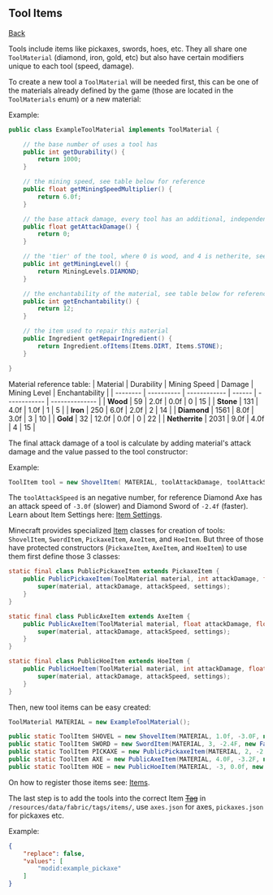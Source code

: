 ## Tool Items
[Back](../fabric.md)

Tools include items like pickaxes, swords, hoes, etc. They all share one `ToolMaterial` (diamond, iron, gold, etc) but also have certain modifiers unique to each tool (speed, damage).

To create a new tool a `ToolMaterial` will be needed first, this can be one of the materials already defined by the game (those are located in the `ToolMaterials` enum) or a new material:

Example:
```java
public class ExampleToolMaterial implements ToolMaterial {

	// the base number of uses a tool has
	public int getDurability() {
		return 1000;
	}

	// the mining speed, see table below for reference
	public float getMiningSpeedMultiplier() {
		return 6.0f;
	}

	// the base attack damage, every tool has an additional, independent, damage value added
	public float getAttackDamage() {
		return 0;
	}

	// the 'tier' of the tool, where 0 is wood, and 4 is netherite, see MiningLevels enum
	public int getMiningLevel() {
		return MiningLevels.DIAMOND;
	}

	// the enchantability of the material, see table below for reference
	public int getEnchantability() {
		return 12;
	}

	// the item used to repair this material
	public Ingredient getRepairIngredient() {
		return Ingredient.ofItems(Items.DIRT, Items.STONE);
	}

}
```

Material reference table:
| Material | Durability | Mining Speed | Damage | Mining Level | Enchantability |
| -------- | ---------- | ------------ | ------ | ------------ | -------------- |
| **Wood** | 59         | 2.0f         | 0.0f   | 0            | 15             |
| **Stone** | 131       | 4.0f         | 1.0f   | 1            | 5              |
| **Iron** | 250        | 6.0f         | 2.0f   | 2            | 14             |
| **Diamond** | 1561    | 8.0f         | 3.0f   | 3            | 10             |
| **Gold** | 32         | 12.0f        | 0.0f   | 0            | 22             |
| **Netherrite** | 2031 | 9.0f         | 4.0f   | 4            | 15             |


The final attack damage of a tool is calculate by adding material's attack damage and the value passed to the tool constructor:

Example:
```java
ToolItem tool = new ShovelItem( MATERIAL, toolAttackDamage, toolAttackSpeed, settings );
```

The `toolAttackSpeed` is an negative number, for reference Diamond Axe has an attack speed of `-3.0f` (slower) and Diamond Sword of `-2.4f` (faster). Learn about Item Settings here: [Item Settings](settings.md).

Minecraft provides specialized [Item](item.md) classes for creation of tools: `ShovelItem`, `SwordItem`, `PickaxeItem`, `AxeItem`, and `HoeItem`. But three of those have protected constructors (`PickaxeItem`, `AxeItem`, and `HoeItem`) to use them first define those 3 classes:

```java
static final class PublicPickaxeItem extends PickaxeItem {
	public PublicPickaxeItem(ToolMaterial material, int attackDamage, float attackSpeed, Settings settings) {
		super(material, attackDamage, attackSpeed, settings);
	}
}

static final class PublicAxeItem extends AxeItem {
	public PublicAxeItem(ToolMaterial material, float attackDamage, float attackSpeed, Settings settings) {
		super(material, attackDamage, attackSpeed, settings);
	}
}

static final class PublicHoeItem extends HoeItem {
	public PublicHoeItem(ToolMaterial material, int attackDamage, float attackSpeed, Settings settings) {
		super(material, attackDamage, attackSpeed, settings);
	}
}
```

Then, new tool items can be easy created:

```java
ToolMaterial MATERIAL = new ExampleToolMaterial();

public static ToolItem SHOVEL = new ShovelItem(MATERIAL, 1.0f, -3.0F, new FabricItemSettings().group(ItemGroup.TOOLS));
public static ToolItem SWORD = new SwordItem(MATERIAL, 3, -2.4F, new FabricItemSettings().group(ItemGroup.COMBAT));
public static ToolItem PICKAXE = new PublicPickaxeItem(MATERIAL, 2, -2.8F, new FabricItemSettings().group(ItemGroup.TOOLS));
public static ToolItem AXE = new PublicAxeItem(MATERIAL, 4.0F, -3.2F, new FabricItemSettings().group(ItemGroup.TOOLS));
public static ToolItem HOE = new PublicHoeItem(MATERIAL, -3, 0.0f, new FabricItemSettings().group(ItemGroup.TOOLS));
```

On how to register those items see: [Items](item.md).

The last step is to add the tools into the correct Item ~~[Tag](/wiki/json/tags.md)~~ in `/resources/data/fabric/tags/items/`, use `axes.json` for axes, `pickaxes.json` for pickaxes etc. 

Example:
```json
{
	"replace": false,
	"values": [
		"modid:example_pickaxe"
	]
}
```
